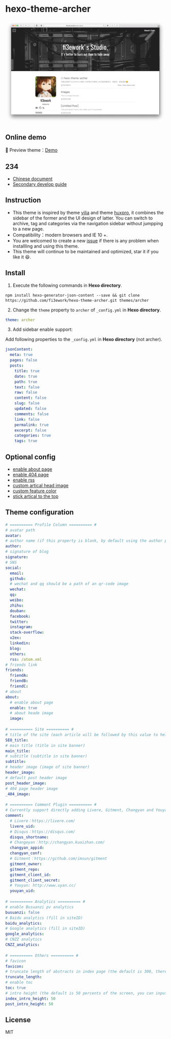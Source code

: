 hexo-theme-archer
================

![preview](./snap.png)

## Online demo

🎯  Preview theme：[Demo](http://firework.studio/archer-demo/)

## 234

- [Chinese document](../README.md)
- [Secondary develop guide](./develop-guide-en.md)

## Instruction

- This theme is inspired by theme [yilia](https://github.com/litten/hexo-theme-yilia) and theme [huxpro](https://github.com/Huxpro/huxpro.github.io), it combines the sidebar of the former and the UI design of latter. You can switch to archive, tag and categories via the navigation sidebar without jumpping to a new page.
- Compatibility：modern browsers and IE 10 +.
- You are welcomed to create a new [issue]((https://github.com/fi3ework/hexo-theme-archer/issues)。) if there is any problem when installling and using this theme.
- This theme will continue to be maintained and optimized, star it if you like it 😆.

##  Install

1. Execute the following commands in **Hexo directory**.

``` shell
npm install hexo-generator-json-content --save && git clone https://github.com/fi3ework/hexo-theme-archer.git themes/archer
```

2. Change the `theme` property to `archer` of `_config.yml` in **Hexo directory**.

``` yaml
theme: archer
```

3. Add sidebar enable support:

Add following properties to the `_config.yml` in **Hexo directory** (not archer).

```yaml
jsonContent:
  meta: true
  pages: false
  posts:
    title: true
    date: true
    path: true
    text: false
    raw: false
    content: false
    slug: false
    updated: false
    comments: false
    link: false
    permalink: true
    excerpt: false
    categories: true
    tags: true
```

## Optional config

- [enable about page](https://github.com/fi3ework/hexo-theme-archer/wiki/%E5%90%AF%E7%94%A8about%E9%A1%B5)
- [enable 404 page](https://github.com/fi3ework/hexo-theme-archer/wiki/%E5%90%AF%E7%94%A8404%E9%A1%B5)
- [enable rss](https://github.com/fi3ework/hexo-theme-archer/wiki/%E5%90%AF%E7%94%A8rss)
- [custom artical head image](https://github.com/fi3ework/hexo-theme-archer/wiki/%E8%87%AA%E5%AE%9A%E4%B9%89%E6%96%87%E7%AB%A0%E9%A1%B5%E5%A4%B4%E5%9B%BE)
- [custom feature color](https://github.com/fi3ework/hexo-theme-archer/wiki/%E6%9B%B4%E6%94%B9%E4%B8%BB%E9%A2%98%E9%A2%9C%E8%89%B2)
- [stick artical to the top](http://xxxsss.me/2017/04/22/hexo-pagination/)

## Theme configuration

```yaml
# ========== Profile Column ========== #
# avatar path
avatar:
# author name (if this property is blank, by default using the author property in Hexo configuration)
author:
# signature of blog
signature:
# SNS
social:
  email:
  github:
  # wechat and qq should be a path of an qr-code image
  wechat:
  qq:
  weibo:
  zhihu:
  douban:
  facebook:
  twitter:
  instagram:
  stack-overflow:
  v2ex:
  linkedin:
  blog:
  others:
  rss: /atom.xml
# friends link
friends:
  friendA:
  friendB:
  friendC:
# about
about:
  # enable about page
  enable: true
  # about heade image
  image:
  
# ========== Site ========== #
# title of the site (each article will be followed by this value to help SEO)
SEO_title:
# main title (title in site banner)
main_title:
# subtitle (subtitle in site banner)
subtitle:
# header image (image of site banner)
header_image:
# default post header image
post_header_image:
# 404 page header image
_404_image:

# ========== Comment Plugin ========== #
# Currently support directly adding Livere, Gitment, Changyan and Youyan, fill the field to enable corresponding plugin
comment:
  # Livere：https://livere.com/
  livere_uid:
  # Disqus：https://disqus.com/
  disqus_shortname:
  # Changeyan：http://changyan.kuaizhan.com/
  changyan_appid:
  changyan_conf:
  # Gitment：https://github.com/imsun/gitment
  gitment_owner:
  gitment_repo:
  gitment_client_id:
  gitment_client_secret:
  # Youyan: http://www.uyan.cc/
  youyan_uid:

# ========== Analytics ========== #
# enable Busuanzi pv analytics
busuanzi: false
# Baidu analytics (fill in siteID)
baidu_analytics:
# Google analytics (fill in siteID)
google_analytics:
# CNZZ analytics
CNZZ_analytics:

# ========== Others ========== #
# favicon
favicon:
# truncate length of abstracts in index page (the default is 300, there will be no abstruct if you set it to 0)
truncate_length:
# enable toc
toc: true
# intro height (the default is 50 percents of the screen, you can input other number)
index_intro_height: 50
post_intro_height: 50
```
## License

MIT
